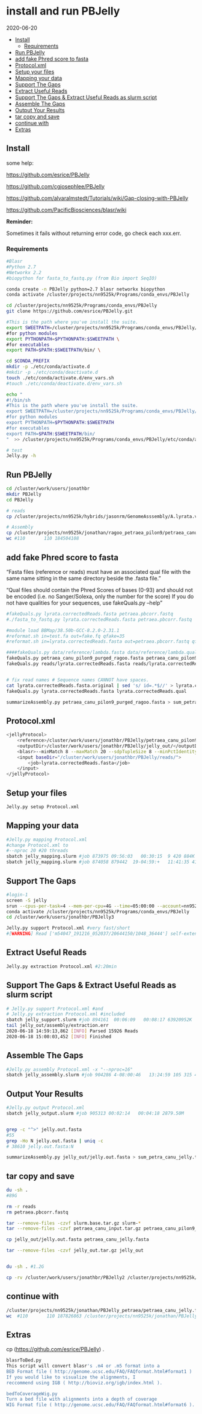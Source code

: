 install and run PBJelly
================
2020-06-20

  - [Install](#install)
      - [Requirements](#requirements)
  - [Run PBJelly](#run-pbjelly)
  - [add fake Phred score to fasta](#add-fake-phred-score-to-fasta)
  - [Protocol.xml](#protocol.xml)
  - [Setup your files](#setup-your-files)
  - [Mapping your data](#mapping-your-data)
  - [Support The Gaps](#support-the-gaps)
  - [Extract Useful Reads](#extract-useful-reads)
  - [Support The Gaps & Extract Useful Reads as slurm
    script](#support-the-gaps-extract-useful-reads-as-slurm-script)
  - [Assemble The Gaps](#assemble-the-gaps)
  - [Output Your Results](#output-your-results)
  - [tar copy and save](#tar-copy-and-save)
  - [continue with](#continue-with)
  - [Extras](#extras)

## Install

some help:

<https://github.com/esrice/PBJelly>

<https://github.com/cgjosephlee/PBJelly>

<https://github.com/alvaralmstedt/Tutorials/wiki/Gap-closing-with-PBJelly>

<https://github.com/PacificBiosciences/blasr/wiki>

**Reminder:**

Sometimes it fails without returning error code, go check each xxx.err.

### Requirements

``` bash
#Blasr 
#Python 2.7 
#Networkx 2.2 
#biopython for fasta_to_fastq.py (from Bio import SeqIO)

conda create -n PBJelly python=2.7 blasr networkx biopython
conda activate /cluster/projects/nn9525k/Programs/conda_envs/PBJelly

cd /cluster/projects/nn9525k/Programs/conda_envs/PBJelly
git clone https://github.com/esrice/PBJelly.git

#This is the path where you've install the suite.
export SWEETPATH=/cluster/projects/nn9525k/Programs/conda_envs/PBJelly/PBJelly \
#for python modules
export PYTHONPATH=$PYTHONPATH:$SWEETPATH \
#for executables
export PATH=$PATH:$SWEETPATH/bin/ \

cd $CONDA_PREFIX
mkdir -p ./etc/conda/activate.d
#mkdir -p ./etc/conda/deactivate.d
touch ./etc/conda/activate.d/env_vars.sh
#touch ./etc/conda/deactivate.d/env_vars.sh

echo "
#!/bin/sh
#This is the path where you've install the suite. 
export SWEETPATH=/cluster/projects/nn9525k/Programs/conda_envs/PBJelly/PBJelly 
#for python modules 
export PYTHONPATH=$PYTHONPATH:$SWEETPATH 
#for executables 
export PATH=$PATH:$SWEETPATH/bin/ 
"  >> /cluster/projects/nn9525k/Programs/conda_envs/PBJelly/etc/conda/activate.d/env_vars.sh

# test
Jelly.py -h
```

## Run PBJelly

``` bash
cd /cluster/work/users/jonathbr
mkdir PBJelly
cd PBJelly
```

``` bash
# reads 
cp /cluster/projects/nn9525k/hybrids/jasonrm/GenomeAsssembly/A.lyrata.ver1/lyrata.correctedReads.fasta .

# Assembly
cp /cluster/projects/nn9525k/jonathan/ragoo_petraea_pilon9/petraea_canu_pilon9_purged_ragoo.fasta .
wc #110       110 184504108
```

## add fake Phred score to fasta

“Fasta files (reference or reads) must have an associated qual file with
the same name sitting in the same directory beside the .fasta file.”

“Qual files should contain the Phred Scores of bases (0-93) and should
not be encoded (i.e. no Sanger/Solexa, only the number for the score) If
you do not have qualities for your sequences, use fakeQuals.py –help”

``` bash
#fakeQuals.py lyrata.correctedReads.fasta petraea.pbcorr.fastq
#./fasta_to_fastq.py lyrata.correctedReads.fasta petraea.pbcorr.fastq 

#module load BBMap/38.50b-GCC-8.2.0-2.31.1
#reformat.sh in=test.fa out=fake.fq qfake=35
#reformat.sh in=lyrata.correctedReads.fasta out=petraea.pbcorr.fastq qfake=40

####fakeQuals.py data/reference/lambda.fasta data/reference/lambda.qual
fakeQuals.py petraea_canu_pilon9_purged_ragoo.fasta petraea_canu_pilon9_purged_ragoo.qual
fakeQuals.py reads/lyrata.correctedReads.fasta reads/lyrata.correctedReads.qual


# fix read names # Sequence names CANNOT have spaces.
cat lyrata.correctedReads.fasta.original | sed 's/ id=.*$//' > lyrata.correctedReads.fasta
fakeQuals.py lyrata.correctedReads.fasta lyrata.correctedReads.qual
```

``` bash
summarizeAssembly.py petraea_canu_pilon9_purged_ragoo.fasta > sum_petra_canu.txt
```

## Protocol.xml

``` bash
<jellyProtocol>
    <reference>/cluster/work/users/jonathbr/PBJelly/petraea_canu_pilon9_purged_ragoo.fasta</reference>
    <outputDir>/cluster/work/users/jonathbr/PBJelly/jelly_out/</outputDir>
    <blasr>--minMatch 8 --maxMatch 20 --sdpTupleSize 8 --minPctIdentity 75 --bestn 2 --nCandidates 10 --maxScore -500 --nproc 20 --noSplitSubreads</blasr>
    <input baseDir="/cluster/work/users/jonathbr/PBJelly/reads/">
        <job>lyrata.correctedReads.fasta</job>
    </input>
</jellyProtocol>
```

## Setup your files

``` bash
Jelly.py setup Protocol.xml
```

## Mapping your data

``` bash
#Jelly.py mapping Protocol.xml
#change Protocol.xml to
#--nproc 20 #20 threads
sbatch jelly_mapping.slurm #job 873975 09:56:03   00:30:15  9 420 884K TIME LIMIT (20cpus)
sbatch jelly_mapping.slurm #job 874058 879442  19-04:59:+   11:41:35 41 748 156K (40cpus)
```

## Support The Gaps

``` bash
#login-1
screen -S jelly
srun --cpus-per-task=4 --mem-per-cpu=4G --time=05:00:00 --account=nn9525k --pty bash -i
conda activate /cluster/projects/nn9525k/Programs/conda_envs/PBJelly
cd /cluster/work/users/jonathbr/PBJelly3

Jelly.py support Protocol.xml #very fast/short
#[WARNING] Read ['m54047_191216_052037/20644150/1048_36444'] self-extends Node ref0000003e5 Possible Evidence of Tandem Repeat on Singleton
```

## Extract Useful Reads

``` bash
Jelly.py extraction Protocol.xml #2:20min
```

## Support The Gaps & Extract Useful Reads as slurm script

``` bash
# Jelly.py support Protocol.xml #and 
# Jelly.py extraction Protocol.xml #included 
sbatch jelly_support.slurm #job 894161  00:06:09   00:08:17 63920952K
tail jelly_out/assembly/extraction.err
2020-06-18 14:59:13,862 [INFO] Parsed 15926 Reads
2020-06-18 15:00:03,452 [INFO] Finished
```

## Assemble The Gaps

``` bash
#Jelly.py assembly Protocol.xml -x "--nproc=16"
sbatch jelly_assembly.slurm #job 904286 4-08:00:46   13:24:59 105 315 400K
```

## Output Your Results

``` bash
#Jelly.py output Protocol.xml
sbatch jelly_output.slurm #job 905313 00:02:14   00:04:18 2879.50M
```

``` bash

grep -c "^>" jelly.out.fasta
#55
grep -Ho N jelly.out.fasta | uniq -c
# 38610 jelly.out.fasta:N

summarizeAssembly.py jelly_out/jelly.out.fasta > sum_petra_canu_jelly.txt
```

## tar copy and save

``` bash
du -sh .
#89G

rm -r reads 
rm petraea.pbcorr.fastq

tar --remove-files -czvf slurm.base.tar.gz slurm-*
tar --remove-files -czvf petraea_canu_input.tar.gz petraea_canu_pilon9_purged_ragoo.*

cp jelly_out/jelly.out.fasta petraea_canu_jelly.fasta

tar --remove-files -czvf jelly_out.tar.gz jelly_out


du -sh . #1.2G

cp -rv /cluster/work/users/jonathbr/PBJelly2 /cluster/projects/nn9525k/jonathan/PBJelly_petraea
```

## continue with

``` bash
/cluster/projects/nn9525k/jonathan/PBJelly_petraea/petraea_canu_jelly.fasta
wc  #110       110 187826863 /cluster/projects/nn9525k/jonathan/PBJelly_petraea/petraea_canu_jelly.fasta
```

## Extras

cp (<https://github.com/esrice/PBJelly>) .

``` bash
blasrToBed.py
This script will convert blasr's .m4 or .m5 format into a
BED Format file ( http://genome.ucsc.edu/FAQ/FAQformat.html#format1 )
If you would like to visualize the alignments, I
reccommend using IGB ( http://bioviz.org/igb/index.html ).

bedToCoverageWig.py
Turn a bed file with alignments into a depth of coverage
WIG Format file ( http://genome.ucsc.edu/FAQ/FAQformat.html#format6 ).
```
